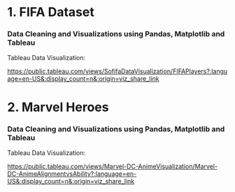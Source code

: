 # 1. FIFA Dataset 

### Data Cleaning and Visualizations using Pandas, Matplotlib and Tableau

Tableau Data Visualization:

https://public.tableau.com/views/SofifaDataVisualization/FIFAPlayers?:language=en-US&:display_count=n&:origin=viz_share_link

# 2. Marvel Heroes 

### Data Cleaning and Visualizations using Pandas, Matplotlib and Tableau

Tableau Data Visualization:

https://public.tableau.com/views/Marvel-DC-AnimeVisualization/Marvel-DC-AnimeAlignmentvsAbility?:language=en-US&:display_count=n&:origin=viz_share_link
